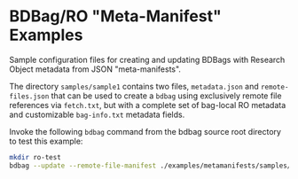 # BDBag/RO "Meta-Manifest" Examples
Sample configuration files for creating and updating BDBags with Research Object metadata from JSON "meta-manifests".

The directory `samples/sample1` contains two files, `metadata.json` and `remote-files.json` that can be used to create 
a `bdbag` using exclusively remote file references via `fetch.txt`, but with a complete set of bag-local RO metadata and customizable `bag-info.txt` metadata fields.

Invoke the following `bdbag` command from the bdbag source root directory to test this example:
```bash
mkdir ro-test
bdbag --update --remote-file-manifest ./examples/metamanifests/samples/sample1/remote-files.json --metadata ./examples/metamanifests/samples/sample1/metadata.json ./ro-test
```